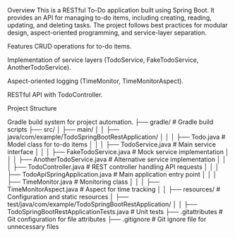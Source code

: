 Overview
This is a RESTful To-Do application built using Spring Boot. It provides an API for managing to-do items, including creating, reading, updating, and deleting tasks. The project follows best practices for modular design, aspect-oriented programming, and service-layer separation.

Features
CRUD operations for to-do items.

Implementation of service layers (TodoService, FakeTodoService, AnotherTodoService).

Aspect-oriented logging (TimeMonitor, TimeMonitorAspect).

RESTful API with TodoController.

Project Structure

Gradle build system for project automation.
├── gradle/                # Gradle build scripts
├── src/
│   ├── main/
│   │   ├── java/com/example/TodoSpringBootRestApplication/
│   │   │   ├── Todo.java                    # Model class for to-do items
│   │   │   ├── TodoService.java             # Main service interface
│   │   │   ├── FakeTodoService.java         # Mock service implementation
│   │   │   ├── AnotherTodoService.java      # Alternative service implementation
│   │   │   ├── TodoController.java          # REST controller handling API requests
│   │   │   ├── TodoApiSpringApplication.java # Main application entry point
│   │   │   ├── TimeMonitor.java             # Monitoring class
│   │   │   ├── TimeMonitorAspect.java       # Aspect for time tracking
│   │   ├── resources/                        # Configuration and static resources
│   ├── test/java/com/example/TodoSpringBootRestApplication/
│   │   ├── TodoSpringBootRestApplicationTests.java # Unit tests
├── .gitattributes                               # Git configuration for file attributes
├── .gitignore                                   # Git ignore file for unnecessary files
